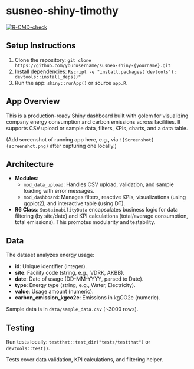 # susneo-shiny-timothy

[![R-CMD-check](https://github.com/yourusername/susneo-shiny-timothy/workflows/R-CMD-check/badge.svg)](https://github.com/yourusername/susneo-shiny-{yourname}/actions)

## Setup Instructions
1. Clone the repository: `git clone https://github.com/yourusername/susneo-shiny-{yourname}.git`
2. Install dependencies: `Rscript -e "install.packages('devtools'); devtools::install_deps()"`
3. Run the app: `shiny::runApp()` or source `app.R`.

## App Overview
This is a production-ready Shiny dashboard built with golem for visualizing company energy consumption and carbon emissions across facilities. It supports CSV upload or sample data, filters, KPIs, charts, and a data table.

(Add screenshot of running app here, e.g., via `![Screenshot](screenshot.png)` after capturing one locally.)

## Architecture
- **Modules**: 
  - `mod_data_upload`: Handles CSV upload, validation, and sample loading with error messages.
  - `mod_dashboard`: Manages filters, reactive KPIs, visualizations (using ggplot2), and interactive table (using DT).
- **R6 Class**: `SustainabilityData` encapsulates business logic for data filtering (by site/date) and KPI calculations (total/average consumption, total emissions). This promotes modularity and testability.

## Data
The dataset analyzes energy usage:
- **id**: Unique identifier (integer).
- **site**: Facility code (string, e.g., VDRK, AKBB).
- **date**: Date of usage (DD-MM-YYYY, parsed to Date).
- **type**: Energy type (string, e.g., Water, Electricity).
- **value**: Usage amount (numeric).
- **carbon_emission_kgco2e**: Emissions in kgCO2e (numeric).

Sample data is in `data/sample_data.csv` (~3000 rows).

## Testing
Run tests locally: `testthat::test_dir("tests/testthat")` or `devtools::test()`.

Tests cover data validation, KPI calculations, and filtering helper.